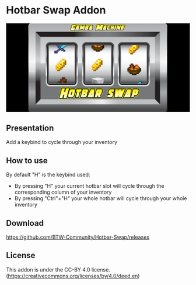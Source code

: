 # Hotbar Swap Addon

<p align="center">
  <img src="image/Hotbar Swap addon banner.png?raw=true" alt="Addon's banner" width="800"/>
</p>

## Presentation

Add a keybind to cycle through your inventory

## How to use

By default "H" is the keybind used:
- By pressing "H" your current hotbar slot will cycle through the corresponding column of your inventory
- By pressing "Ctrl"+"H" your whole hotbar will cycle through your whole inventory

## Download

https://github.com/BTW-Community/Hotbar-Swap/releases

## License

This addon is under the CC-BY 4.0 license.
(https://creativecommons.org/licenses/by/4.0/deed.en)
